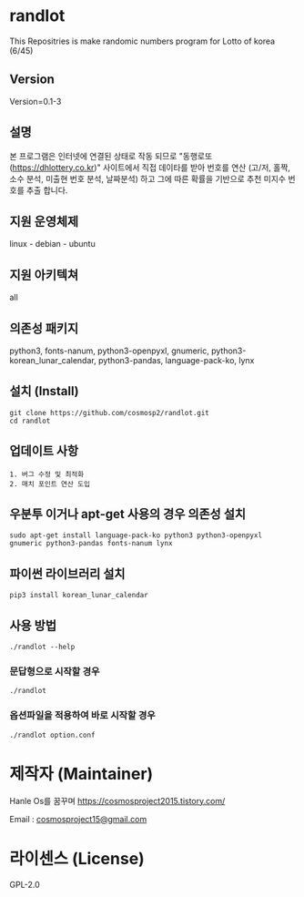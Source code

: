 # randlot

This Repositries is make randomic numbers program for Lotto of korea (6/45)

## Version

Version=0.1-3

## 설명

본 프로그램은 인터넷에 연결된 상태로 작동 되므로 "동행로또(https://dhlottery.co.kr)" 사이트에서 직접 데이타를 받아 번호를 연산 (고/저, 홀짝,소수 분석, 미출현 번호 분석, 날짜분석) 하고 그에 따른 확률을 기반으로 추천 미지수 번호를 추출 합니다.

## 지원 운영체제

linux - debian - ubuntu

## 지원 아키텍쳐

all

## 의존성 패키지

python3, fonts-nanum, python3-openpyxl, gnumeric, python3-korean_lunar_calendar, python3-pandas, language-pack-ko, lynx

## 설치 (Install)

	git clone https://github.com/cosmosp2/randlot.git
	cd randlot
	
## 업데이트 사항 

	1. 버그 수정 및 최적화 
	2. 매치 포인트 연산 도입

## 우분투 이거나 apt-get 사용의 경우 의존성 설치

	sudo apt-get install language-pack-ko python3 python3-openpyxl gnumeric python3-pandas fonts-nanum lynx

## 파이썬 라이브러리 설치

	pip3 install korean_lunar_calendar

## 사용 방법

	./randlot --help

### 문답형으로 시작할 경우

	./randlot 

### 옵션파일을 적용하여 바로 시작할 경우

	./randlot option.conf

# 제작자 (Maintainer)

Hanle Os를 꿈꾸며  https://cosmosproject2015.tistory.com/

Email : cosmosproject15@gmail.com

# 라이센스 (License)

GPL-2.0
